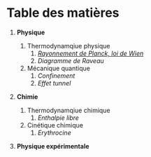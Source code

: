 # Table des matières 
1. **Physique**  
   1. Thermodynamqiue physique  
      1. [*Rayonnement de Planck, loi de Wien*](https://github.com/Gauthier-ensl/Codes-Python-ENSL/tree/master/Physique/Thermodynamique%20physique/Planck-Wien/) 
      2. *Diagramme de Raveau*  
   2. Mécanique quantique
      1. *Confinement*  
      2. *Effet tunnel*  

2. **Chimie**
   1. Thermodynamqiue chimique  
      1. *Enthalpie libre*  
   2. Cinétique chimique  
      1. *Erythrocine*
   
3. **Physique expérimentale**
